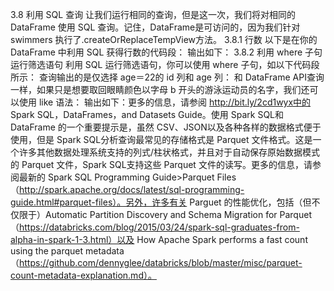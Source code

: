 
3.8 利用 SQL 查询
让我们运行相同的查询，但是这一次，我们将对相同的 DataFrame 使用 SQL 查询。记住，DataFrame是可访问的，因为我们针对 swimmers 执行了.createOrReplaceTempView方法。
3.8.1 行数
以下是在你的 DataFrame 中利用 SQL 获得行数的代码段：
输出如下：
3.8.2 利用 where 子句运行筛选语句
利用 SQL 运行筛选语句，你可以使用 where 子句，如以下代码段所示：
查询输出的是仅选择 age＝22的 id 列和 age 列：
和 DataFrame API查询一样，如果只是想要取回眼睛颜色以字母 b 开头的游泳运动员的名字，我们还可以使用 like 语法：
输出如下：更多的信息，请参阅 http://bit.ly/2cd1wyx中的 Spark SQL，DataFrames，and Datasets Guide。使用 Spark SQL和 DataFrame 的一个重要提示是，虽然 CSV、JSON以及各种各样的数据格式便于使用，但是 Spark SQL分析查询最常见的存储格式是 Parquet 文件格式。这是一个许多其他数据处理系统支持的列式/柱状格式，并且对于自动保存原始数据模式的 Parquet 文件，Spark SQL支持这些 Parquet 文件的读写。更多的信息，请参阅最新的 Spark SQL Programming Guide>Parquet Files（http://spark.apache.org/docs/latest/sql-programming-guide.html#parquet-files）。另外，许多有关 Parguet 的性能优化，包括（但不仅限于）Automatic Partition Discovery and Schema Migration for Parquet（https://databricks.com/blog/2015/03/24/spark-sql-graduates-from-alpha-in-spark-1-3.html）以及 How Apache Spark performs a fast count using the parquet metadata（https://github.com/dennyglee/databricks/blob/master/misc/parquet-count-metadata-explanation.md）。
